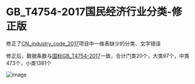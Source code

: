 # GB_T4754-2017国民经济行业分类-修正版

修正了[CN_industry_code_2017](https://github.com/Hyhyhyhyhyhyh/CN_industry_code_2017)项目中一维表缺少的分类、文字错误

修正后，数据条数与[国标GB_T4754-2017](https://openstd.samr.gov.cn/bzgk/gb/newGbInfo?hcno=A703F0E23DD165A5A1318679F312D158)一致，合计门类20个，大类97个，中类473个，小类1381个

![image](https://github.com/wintterHub/GB-T4754-2017-Classification-of-National-Economic-Industries/assets/25664978/c5f5709b-956a-469c-bbd8-098c8e57111f)
